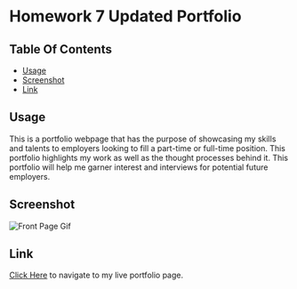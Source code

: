 # Homework 7 Updated Portfolio

## Table Of Contents
* [Usage](#usage)
* [Screenshot](#screenshot)
* [Link](#link)

## Usage

This is a portfolio webpage that has the purpose of showcasing my skills and talents to employers looking to fill a part-time or full-time position. This portfolio highlights my work as well as the thought processes behind it. This portfolio will help me garner interest and interviews for potential future employers.


## Screenshot

![Front Page Gif](./Assets/images/Udpdated_Portfolio.gif)

## Link

[Click Here](https://jrod3323.github.io/) to navigate to my live portfolio page.
